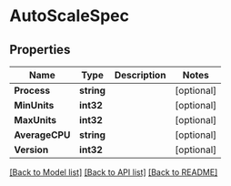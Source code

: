 # AutoScaleSpec

## Properties
Name | Type | Description | Notes
------------ | ------------- | ------------- | -------------
**Process** | **string** |  | [optional] 
**MinUnits** | **int32** |  | [optional] 
**MaxUnits** | **int32** |  | [optional] 
**AverageCPU** | **string** |  | [optional] 
**Version** | **int32** |  | [optional] 

[[Back to Model list]](../README.md#documentation-for-models) [[Back to API list]](../README.md#documentation-for-api-endpoints) [[Back to README]](../README.md)


